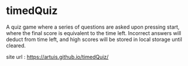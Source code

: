 # timedQuiz

A quiz game where a series of questions are asked upon pressing start, where the final score is equivalent to the time left. Incorrect answers will deduct from time left, and high scores will be stored in local storage until cleared.

site url : https://artuis.github.io/timedQuiz/
